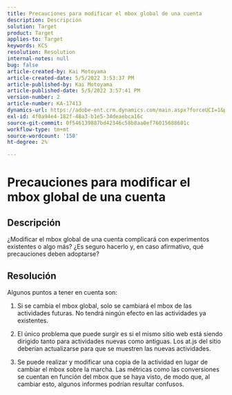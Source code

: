 ```yaml
---
title: Precauciones para modificar el mbox global de una cuenta
description: Descripción
solution: Target
product: Target
applies-to: Target
keywords: KCS
resolution: Resolution
internal-notes: null
bug: false
article-created-by: Kai Motoyama
article-created-date: 5/5/2022 3:53:37 PM
article-published-by: Kai Motoyama
article-published-date: 5/5/2022 3:57:41 PM
version-number: 2
article-number: KA-17413
dynamics-url: https://adobe-ent.crm.dynamics.com/main.aspx?forceUCI=1&pagetype=entityrecord&etn=knowledgearticle&id=2a81d185-8bcc-ec11-a7b5-6045bd00d995
exl-id: 4f0a94e4-182f-48a3-b1e5-34deaebca16c
source-git-commit: 0f546139887bd42346c58b8aa0ef76015688601c
workflow-type: tm+mt
source-wordcount: '150'
ht-degree: 2%

---
```


# Precauciones para modificar el mbox global de una cuenta

## Descripción

¿Modificar el mbox global de una cuenta complicará con experimentos existentes o algo más? ¿Es seguro hacerlo y, en caso afirmativo, qué precauciones deben adoptarse?

## Resolución

Algunos puntos a tener en cuenta son:

1. Si se cambia el mbox global, solo se cambiará el mbox de las actividades futuras. No tendrá ningún efecto en las actividades ya existentes.

1. El único problema que puede surgir es si el mismo sitio web está siendo dirigido tanto para actividades nuevas como antiguas. Los at.js del sitio deberían actualizarse para que se muestren las nuevas actividades.

1. Se puede realizar y modificar una copia de la actividad en lugar de cambiar el mbox sobre la marcha. Las métricas como las conversiones se cuentan en función del mbox que se haya visto, de modo que, al cambiar esto, algunos informes podrían resultar confusos.
